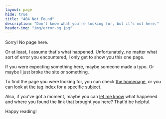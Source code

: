 ```yaml
---
layout: page
hide: true
title: "404 Not Found"
description: "Don't know what you're looking for, but it's not here."
header-img: "img/error-bg.jpg"
---
```


Sorry!  No page here.

Or at least, I assume that's what happened.  Unfortunately, no matter what sort of error you encountered, I only get to show you this one page.

If you were expecting something here, maybe someone made a typo.  Or maybe I just broke the site or something.

To find the page you were looking for, you can check [the homepage][home], or you can look at [the tag index][tags] for a specific subject.

Also, if you've got a moment, maybe you can [let me know][contact] what happened and where you found the link that brought you here?  That'd be helpful.

Happy reading!

[contact]: /contact/ "Contact — Wisq.net"
[home]: / "Home — Wisq.net"
[tags]: /tags/ "Tags — Wisq.net"
